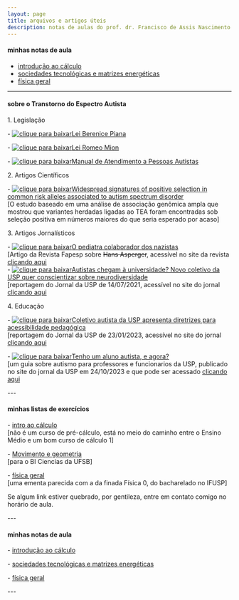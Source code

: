```yaml
---
layout: page
title: arquivos e artigos úteis
description: notas de aulas do prof. dr. Francisco de Assis Nascimento Junior da UFSB
---
```


 <h4>minhas notas de aula</h4>

- [introdução ao cálculo](https://itxesco.github.io/pages/notas/introcalculo/index.html)
- [sociedades tecnológicas e matrizes energéticas](https://itxesco.github.io/pages/notas/ISC0462.html)
- [física geral](https://itxesco.github.io/pages/notas/fisicageral/index.html)

---
 <h4>sobre o Transtorno do Espectro Autista</h4>
<p>
1. Legislação
<p>
- <a href="https://itxesco.github.io/biblioteca/tea/legislacao/lei_berenice_piana.pdf"><img src="https://itxesco.github.io/imagens/icones/icons16/pdf-icon.png" alt="clique para baixar">Lei Berenice Piana</a>
<p>
- <a href="https://itxesco.github.io/biblioteca/tea/legislacao/lei_romeo_mion.pdf"><img src="https://itxesco.github.io/imagens/icones/icons16/pdf-icon.png" alt="clique para baixar">Lei Romeo Mion</a>
<p>
- <a href="https://itxesco.github.io/biblioteca/tea/legislacao/manual_de_atendimento_a_pessoas_com_transtorno_do_espectro_autista.pdf"><img src="https://itxesco.github.io/imagens/icones/icons16/pdf-icon.png" alt="clique para baixar">Manual de Atendimento a Pessoas Autistas</a>
<p>
2. Artigos Científicos
<p>
- <a href="https://itxesco.github.io/biblioteca/tea/artigos/file-3.pdf"><img src="https://itxesco.github.io/imagens/icones/icons16/pdf-icon.png" alt="clique para baixar">Widespread signatures of positive selection in common risk alleles associated to autism spectrum disorder</a><br>
[O estudo baseado em uma análise de associação genômica ampla que mostrou que variantes herdadas ligadas ao TEA foram encontradas sob seleção positiva em números maiores do que seria esperado por acaso]
<p>
3. Artigos Jornalísticos
<p>
- <a href="https://itxesco.github.io/biblioteca/tea/divulgacao/asperger_fapesp.pdf"><img src="https://itxesco.github.io/imagens/icones/icons16/pdf-icon.png" alt="clique para baixar">O pediatra colaborador dos nazistas</a><br>
[Artigo da Revista Fapesp sobre <del>Hans Asperger</del>, acessível no site da revista <a href="https://revistapesquisa.fapesp.br/o-pediatra-colaborador-dos-nazistas/">clicando aqui</a> <br>
- <a href="https://itxesco.github.io/biblioteca/tea/divulgacao/autistas_usp.pdf"><img src="https://itxesco.github.io/imagens/icones/icons16/pdf-icon.png" alt="clique para baixar">Autistas chegam à universidade? Novo coletivo da USP quer conscientizar sobre neurodiversidade</a><br>
[reportagem do Jornal da USP de 14/07/2021, acessível no site do jornal <a href="https://jornal.usp.br/universidade/autistas-chegam-a-universidade-novo-coletivo-da-usp-quer-conscientizar-sobre-neurodiversidade/">clicando aqui</a><br>
<p>
4. Educação
<p>
- <a href="https://itxesco.github.io/biblioteca/tea/educacao/coletivo_diretrizes.pdf"><img src="https://itxesco.github.io/imagens/icones/icons16/pdf-icon.png" alt="clique para baixar">Coletivo autista da USP apresenta diretrizes para acessibilidade pedagógica</a><br>
[reportagem do Jornal da USP de 23/01/2023, acessível no site do jornal <a href="https://jornal.usp.br/diversidade/coletivo-autista-da-usp-apresenta-diretrizes-para-acessibilidade-pedagogica/">clicando aqui</a> <br>
<p>
- <a href="https://itxesco.github.io/biblioteca/tea/educacao/coletivo_diretrizes.pdf"><img src="https://itxesco.github.io/imagens/icones/icons16/pdf-icon.png" alt="clique para baixar">Tenho um aluno autista, e agora?</a><br>
[um guia sobre autismo para professores e funcionarios da USP, publicado no site do jornal da USP em 24/10/2023 e que pode ser acessado <a href="https://jornal.usp.br/diversidade/coletivo-autista-da-usp-lanca-guia-com-praticas-inclusivas-voltado-para-professores-e-funcionarios/">clicando aqui</a><br>
<p>
<p>
---
 <h4>minhas listas de exercícios</h4>
<p>
- <a href="https://itxesco.github.io/pages/notas/introcalculo/listas.html">intro ao cálculo</a><br>
[não é um curso de pré-cálculo, está no meio do caminho entre o Ensino Médio e um bom curso de cálculo 1]
<p>
- <a href="https://itxesco.github.io/pages/notas/ISC0302.html">Movimento e geometria</a><br>
[para o BI Ciencias da UFSB]
<p>
- <a href="https://itxesco.github.io/pages/notas/fisicageral/listas.html">física geral</a><br>
[uma ementa parecida com a da finada Física 0, do bacharelado no IFUSP]
<p>
Se algum link estiver quebrado, por gentileza, entre em contato comigo no horário de aula.
<p>
<p>
---
  <h4>minhas notas de aula</h4>
<p>
 - <a href="https://itxesco.github.io/pages/notas/introcalculo/index.html">introdução ao cálculo</a>
<p>
- <a href="https://itxesco.github.io/pages/notas/ISC0462.html">sociedades tecnológicas e matrizes energéticas</a>
<p>
- <a href="https://itxesco.github.io/pages/notas/fisicageral/index.html">física geral</a>
<p>
 ---
